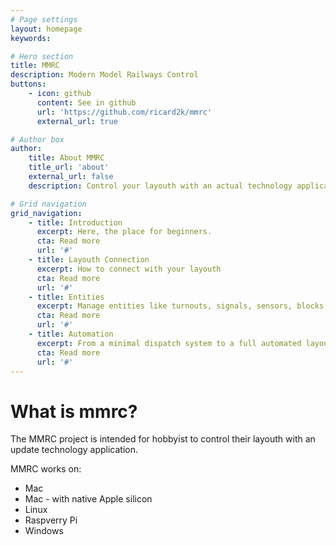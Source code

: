 ```yaml
---
# Page settings
layout: homepage
keywords:

# Hero section
title: MMRC
description: Modern Model Railways Control
buttons:
    - icon: github
      content: See in github
      url: 'https://github.com/ricard2k/mmrc'
      external_url: true

# Author box
author:
    title: About MMRC
    title_url: 'about'
    external_url: false
    description: Control your layouth with an actual technology application

# Grid navigation
grid_navigation:
    - title: Introduction
      excerpt: Here, the place for beginners.
      cta: Read more
      url: '#'
    - title: Layouth Connection
      excerpt: How to connect with your layouth
      cta: Read more
      url: '#'
    - title: Entities
      excerpt: Manage entities like turnouts, signals, sensors, blocks.
      cta: Read more
      url: '#'
    - title: Automation
      excerpt: From a minimal dispatch system to a full automated layouth run.
      cta: Read more
      url: '#'
---
```

# What is mmrc?
The MMRC project is intended for hobbyist to control their layouth with an update technology application. 

MMRC works on:

- Mac
- Mac - with native Apple silicon
- Linux
- Raspverry Pi
- Windows
